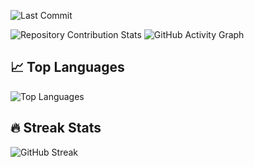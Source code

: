 <!--## ⟁ efleurantin2103-->

<!--Always fascinated by how technology shapes human experience while pursuing elegant solutions that harmonize form and function.-->

<!--## 📂 Repository Stats-->
![Last Commit](https://img.shields.io/github/last-commit/efleurantin2103/efleurantin2103?style=flat&color=green)
<!--![Visitors](https://visitor-badge.laobi.icu/badge?page_id=efleurantin2103.efleurantin2103)-->
![Repository Contribution Stats](https://github-contributor-stats.vercel.app/api?username=efleurantin2103)
![GitHub Activity Graph](https://github-readme-activity-graph.vercel.app/graph?username=efleurantin2103)

<!--## 🏆 GitHub Trophies
![GitHub Trophies](https://github-profile-trophy.vercel.app/?username=efleurantin2103&theme=flat&column=7)-->

<!--## 📊 GitHub Stats

[Your GitHub Stats](https://github-readme-stats.vercel.app/api?username=efleurantin2103&show_icons=true&theme=radical)-->

## 📈 Top Languages
![Top Languages](https://github-readme-stats.vercel.app/api/top-langs/?username=efleurantin2103&layout=compact&theme=default&bg_color=ffffff)

## 🔥 Streak Stats
![GitHub Streak](https://github-readme-streak-stats.herokuapp.com/?user=efleurantin2103&theme=default&bg_color=ffffff)

<!--
---
⭐️ From [efleurantin2103](https://github.com/efleurantin2103)-->
